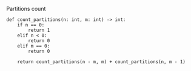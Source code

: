 Partitions count

    def count_partitions(n: int, m: int) -> int:
        if n == 0:
            return 1
        elif n < 0:
            return 0
        elif m == 0:
            return 0

        return count_partitions(n - m, m) + count_partitions(n, m - 1)